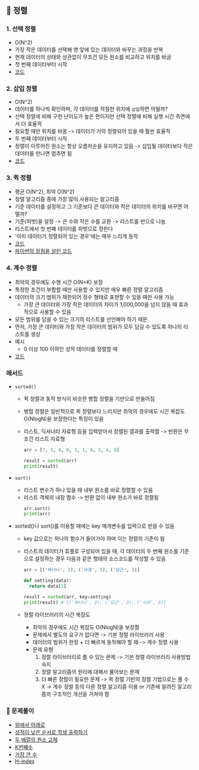 ## 📑 정렬

### 1. 선택 정렬

- O(N^2)
- 가장 작은 데이터를 선택해 맨 앞에 있는 데이터와 바꾸는 과정을 반복
- 현재 데이터의 상태와 상관없이 무조건 모든 원소를 비교하고 위치를 바굼
- 첫 번째 데이터부터 시작
- [코드](6-1.py)

### 2. 삽입 정렬

- O(N^2)
- 데이터를 하나씩 확인하며, 각 데이터를 적절한 위치에 `삽입`하면 어떨까?
- 선택 정렬에 비해 구현 난이도가 높은 편이지만 선택 정렬에 비해 실행 시간 측면에서 더 효율적
- 필요할 때만 위치를 바꿈 -> 데이터가 거의 정렬되어 있을 때 훨씬 효율적
- 두 번째 데이터부터 시작
- 정렬이 이루어진 원소는 항상 오름차순을 유지하고 있음 -> 삽입될 데이터보다 작은 데이터를 만나면 멈추면 됨
- [코드](6-2.py)

### 3. 퀵 정렬

- 평균 O(N^2), 최악 O(N^2)
- 정렬 알고리즘 중에 가장 많이 사용되는 알고리즘
- 기준 데이터를 설정하고 그 기준보다 큰 데이터와 작은 데이터의 위치를 바꾸면 어떨까?
- 기준(피벗)을 설정 -> 큰 수와 작은 수를 교환 -> 리스트를 반으로 나눔
- 리스트에서 첫 번째 데이터를 피벗으로 정한다
- '이미 데이터가 정렬되어 있는 경우'에는 매우 느리게 동작
- [코드](6-3.py)
- [파이썬의 장점을 살린 코드](6-4.py)

### 4. 계수 정렬

- 최악의 경우에도 수행 시간 O(N+K) 보장
- 특정한 조건이 부합할 때만 사용할 수 있지만 매우 빠른 정렬 알고리즘
- 데이터의 크기 범위가 제한되어 정수 형태로 표현할 수 있을 때만 사용 가능
  - 가장 큰 데이터와 가장 작은 데이터의 차이가 1,000,000을 넘지 않을 때 효과적으로 사용할 수 있음
- 모든 범위를 담을 수 있는 크기의 리스트를 선언해야 하기 때문
- 먼저, 가장 큰 데이터와 가장 작은 데이터의 범위가 모두 담길 수 있도록 하나의 리스트를 생성
- 예시
  - 0 이상 100 이하인 성적 데이터를 정렬할 때
- [코드](6-5.py)

### 메서드

- `sorted()`

  - 퀵 정렬과 동작 방식이 비슷한 병합 정렬을 기반으로 만들어짐
  - 병합 정렬은 일반적으로 퀵 정렬보다 느리지만 최악의 경우에도 시간 복잡도 O(NlogN)을 보장한다는 특징이 있음
  - 리스트, 딕셔너리 자료형 등을 입력받아서 정렬된 결과를 출력함 -> 반환은 무조건 리스트 자료형

    ```py
    arr = [7, 5, 9, 0, 3, 1, 6, 2, 4, 8]

    result = sorted(arr)
    print(result)
    ```

- `sort()`

  - 리스트 변수가 하나 있을 때 내부 원소를 바로 정렬할 수 있음
  - 리스트 객체의 내장 함수 -> 반환 없이 내부 원소가 바로 정렬됨
    ```py
    arr.sort()
    print(arr)
    ```

- sorted()나 sort()를 이용할 때에는 key 매개변수를 입력으로 받을 수 있음

  - key 값으로는 하나의 함수가 들어가야 하며 이는 정렬의 기준이 됨
  - 리스트의 데이터가 튜플로 구성되어 있을 때, 각 데이터의 두 번째 원소를 기준으로 설정하는 경우 다음과 같은 형태의 소스코드를 작성할 수 있음

    ```py
    arr = [('바나나', 2), ('사과', 5), ('당근', 3)]

    def setting(data):
      return data[1]

    result = sorted(arr, key=setting)
    print(result) # [('바나나', 2), ('당근', 3), ('사과', 5)]
    ```

  - 정렬 라이브러리의 시간 복잡도
    - 최악의 경우에도 시간 복잡도 O(NlogN)을 보장함
    - 문제에서 별도의 요구가 없다면 -> 기본 정렬 라이브러리 사용
    - 데이터의 범위가 한정 + 더 빠르게 동작해야 할 때 -> 계수 정렬 사용
    - 문제 유형
      1. 정렬 라이브러리로 풀 수 있는 문제 -> 기본 정렬 라이브러리 사용방법 숙지
      2. 정렬 알고리즘의 원리에 대해서 물어보는 문제
      3. 더 빠른 정렬이 필요한 문제 -> 퀵 정렬 기반의 정렬 기법으로는 풀 수 X -> 계수 정렬 등의 다른 정렬 알고리즘 이용 or 기존에 알려진 알고리즘의 구조적인 개선을 거쳐야 함

### 🫧 문제풀이

- [위에서 아래로](6-6.py)
- [성적이 낮은 순서로 학생 출력하기](6-7.py)
- [두 배열의 원소 교체](6-8.py)
- [K번째수](../programmers/K%EB%B2%88%EC%A7%B8%EC%88%98.ipynb)
- [가장 큰 수](../programmers/%EA%B0%80%EC%9E%A5_%ED%81%B0_%EC%88%98.ipynb)
- [H-index](../programmers/H-Index.ipynb)
